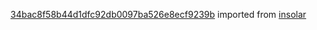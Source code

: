 [34bac8f58b44d1dfc92db0097ba526e8ecf9239b](https://github.com/insolar/insolar/commit/34bac8f58b44d1dfc92db0097ba526e8ecf9239b) imported from [insolar](https://github.com/insolar/insolar)
